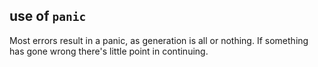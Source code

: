 ## use of `panic`

Most errors result in a panic, as generation is all or nothing.
If something has gone wrong there's little point in continuing.
